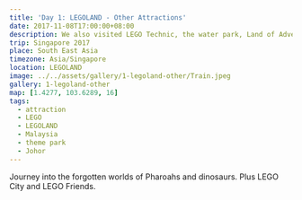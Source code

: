 ```yaml
---
title: 'Day 1: LEGOLAND - Other Attractions'
date: 2017-11-08T17:00:00+08:00
description: We also visited LEGO Technic, the water park, Land of Adventure, LEGO City and LEGO Friends.
trip: Singapore 2017
place: South East Asia
timezone: Asia/Singapore
location: LEGOLAND
image: ../../assets/gallery/1-legoland-other/Train.jpeg
gallery: 1-legoland-other
map: [1.4277, 103.6289, 16]
tags:
  - attraction
  - LEGO
  - LEGOLAND
  - Malaysia
  - theme park
  - Johor
---
```


Journey into the forgotten worlds of Pharoahs and dinosaurs. Plus LEGO City and LEGO Friends.

